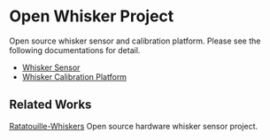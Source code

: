 # Open Whisker Project

Open source whisker sensor and calibration platform. Please see the following documentations for detail.

- [Whisker Sensor](sensor_platform)
- [Whisker Calibration Platform](calibration_platform)

## Related Works

[Ratatouille-Whiskers](https://github.com/Ratatouille-Whiskers/Ratatouille-Whisker) Open source hardware whisker sensor project.
